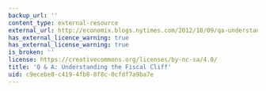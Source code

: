 ```yaml
---
backup_url: ''
content_type: external-resource
external_url: http://economix.blogs.nytimes.com/2012/10/09/qa-understanding-the-fiscal-cliff/
has_external_licence_warning: true
has_external_license_warning: true
is_broken: ''
license: https://creativecommons.org/licenses/by-nc-sa/4.0/
title: 'Q & A: Understanding the Fiscal Cliff'
uid: c9ecebe8-c419-4fb8-8f8c-0cfdf7a9ba7e
---
```

